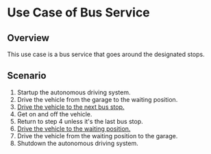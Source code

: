 # Use Case of Bus Service

## Overview

This use case is a bus service that goes around the designated stops.

## Scenario

1. Startup the autonomous driving system.
1. Drive the vehicle from the garage to the waiting position.
1. [Drive the vehicle to the next bus stop.](./drive-designated-position.md)
1. Get on and off the vehicle.
1. Return to step 4 unless it's the last bus stop.
1. [Drive the vehicle to the waiting position.](./drive-designated-position.md)
1. Drive the vehicle from the waiting position to the garage.
1. Shutdown the autonomous driving system.
